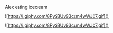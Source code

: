 Alex eating icecream

![https://i.giphy.com/8PySBUv93ccm4wWJC7.gif]()

![https://i.giphy.com/8PySBUv93ccm4wWJC7.gif]()
